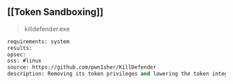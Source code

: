 
## [[Token Sandboxing]]
> killdefender.exe <PID>

```meta
requirements: system
results: 
opsec: 
oss: #linux
source: https://github.com/pwn1sher/KillDefender
description: Removing its token privileges and lowering the token integrity to untrusted
```